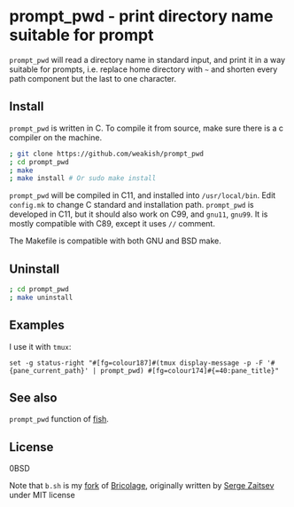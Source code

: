 prompt_pwd - print directory name suitable for prompt
=====================================================

`prompt_pwd` will read a directory name in standard input,
and print it in a way suitable for prompts,
i.e. replace home directory with `~`
and shorten every path component but the last to one character.

Install
-------

`prompt_pwd` is written in C.
To compile it from source, make sure there is a c compiler on the machine.

```sh
; git clone https://github.com/weakish/prompt_pwd
; cd prompt_pwd
; make
; make install # Or sudo make install
```

`prompt_pwd` will be compiled in C11, and installed into `/usr/local/bin`.
Edit `config.mk` to change C standard and installation path.
`prompt_pwd` is developed in C11, but it should also work on C99,
and `gnu11`, `gnu99`.
It is mostly compatible with C89, except it uses `//` comment.

The Makefile is compatible with both GNU and BSD make.

Uninstall
----------

```sh
; cd prompt_pwd
; make uninstall
```

Examples
--------

I use it with `tmux`:

```
set -g status-right "#[fg=colour187]#(tmux display-message -p -F '#{pane_current_path}' | prompt_pwd) #[fg=colour174]#{=40:pane_title}"
```

See also
--------

`prompt_pwd` function of [fish][].

[fish]: http://fishshell.com/docs/current/commands.html#prompt_pwd

License
-------

0BSD

Note that `b.sh` is my [fork][bfork] of [Bricolage][],
originally written by [Serge Zaitsev][zserge] under MIT license

[bfork]: https://bitbucket.org/weakish/bricolage/
[Bricolage]: https://bitbucket.org/zserge/bricolage
[zserge]: http://zserge.com/